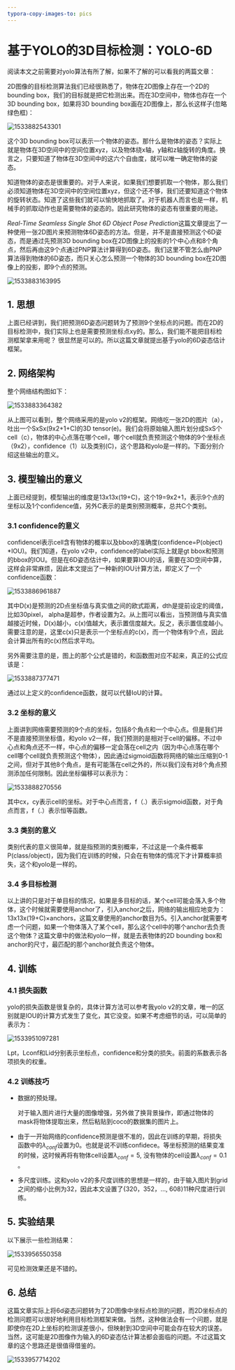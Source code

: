 ```yaml
---
typora-copy-images-to: pics
---
```


# 基于YOLO的3D目标检测：YOLO-6D

阅读本文之前需要对yolo算法有所了解，如果不了解的可以看我的两篇文章：

2D图像的目标检测算法我们已经很熟悉了，物体在2D图像上存在一个2D的bounding box，我们的目标就是把它检测出来。而在3D空间中，物体也存在一个3D bounding box，如果将3D bounding box画在2D图像上，那么长这样子(忽略绿色框)：

![1533882543301](pics/1533882543301.png)

这个3D bounding box可以表示一个物体的姿态。那什么是物体的姿态？实际上就是物体在3D空间中的空间位置xyz，以及物体绕x轴，y轴和z轴旋转的角度。换言之，只要知道了物体在3D空间中的这六个自由度，就可以唯一确定物体的姿态。

知道物体的姿态是很重要的。对于人来说，如果我们想要抓取一个物体，那么我们必须知道物体在3D空间中的空间位置xyz，但这个还不够，我们还要知道这个物体的旋转状态。知道了这些我们就可以愉快地抓取了。对于机器人而言也是一样，机械手的抓取动作也是需要物体的姿态的。因此研究物体的姿态有很重要的用途。

*Real-Time Seamless Single Shot 6D Object Pose Prediction*这篇文章提出了一种使用一张2D图片来预测物体6D姿态的方法。但是，并不是直接预测这个6D姿态，而是通过先预测3D bounding box在2D图像上的投影的1个中心点和8个角点，然后再由这9个点通过PNP算法计算得到6D姿态。我们这里不管怎么由PNP算法得到物体的6D姿态，而只关心怎么预测一个物体的3D bounding box在2D图像上的投影，即9个点的预测。

![1533883163995](pics/1533883163995.png)



## 1. 思想

上面已经讲到，我们把预测6D姿态问题转为了预测9个坐标点的问题。而在2D的目标检测中，我们实际上也是需要预测坐标点xy的。那么，我们能不能把目标检测框架拿来用呢？ 很显然是可以的。所以这篇文章就提出基于yolo的6D姿态估计框架。

## 2. 网络架构

整个网络结构图如下：

![1533883364382](pics/1533883364382.png)



从上图可以看到，整个网络采用的是yolo v2的框架。网络吃一张2D的图片（a），吐出一个SxSx(9x2+1+C)的3D tensor(e)。我们会将原始输入图片划分成SxS个cell（c），物体的中心点落在哪个cell，哪个cell就负责预测这个物体的9个坐标点（9x2），confidence（1）以及类别(C)，这个思路和yolo是一样的。下面分别介绍这些输出的意义。

## 3. 模型输出的意义

上面已经提到，模型输出的维度是13x13x(19+C)，这个19=9x2+1，表示9个点的坐标以及1个confidence值，另外C表示的是类别预测概率，总共C个类别。

### 3.1 confidence的意义

confidencel表示cell含有物体的概率以及bbox的准确度(confidence=P(object) *IOU)。我们知道，在yolo v2中，confidence的label实际上就是gt bbox和预测的bbox的IOU。但是在6D姿态估计中，如果要算IOU的话，需要在3D空间中算，这样会非常麻烦，因此本文提出了一种新的IOU计算方法，即定义了一个confidence函数：

![1533886961887](pics/1533886961887.png)

其中D(x)是预测的2D点坐标值与真实值之间的欧式距离，dth是提前设定的阈值，比如30pixel， alpha是超参，作者设置为2。从上图可以看出，当预测值与真实值越接近时候，D(x)越小，c(x)值越大，表示置信度越大。反之，表示置信度越小。需要注意的是，这里c(x)只是表示一个坐标点的c(x)，而一个物体有9个点，因此会计算出所有的c(x)然后求平均。

另外需要注意的是，图上的那个公式是错的，和函数图对应不起来，真正的公式应该是：

![1533887377471](pics/1533887377471.png)

通过以上定义的confidence函数，就可以代替IoU的计算。

### 3.2 坐标的意义

上面讲到网络需要预测的9个点的坐标，包括8个角点和一个中心点。但是我们并不是直接预测坐标值，和yolo v2一样，我们预测的是相对于cell的偏移。不过中心点和角点还不一样，中心点的偏移一定会落在cell之内（因为中心点落在哪个cell哪个cell就负责预测这个物体），因此通过sigmoid函数将网络的输出压缩到0-1之间，但对于其他8个角点，是有可能落在cell之外的，所以我们没有对8个角点预测添加任何限制。因此坐标偏移可以表示为：

![1533888270556](pics/1533888270556.png)

其中cx，cy表示cell的坐标。对于中心点而言，f（.）表示sigmoid函数，对于角点而言，f（.）表示恒等函数。

### 3.3 类别的意义

类别代表的意义很简单，就是指预测的类别概率，不过这是一个条件概率P(class/object)，因为我们在训练的时候，只会在有物体的情况下才计算概率损失，这个和yolo是一样的。

### 3.4 多目标检测

以上讲的只是对于单目标的情况，如果是多目标的话，某个cell可能会落入多个物体，这个时候就需要使用anchor了，引入anchor之后，网络的输出相应地变为：13x13x(19+C)×anchors，这篇文章使用的anchor数目为5。引入anchor就需要考虑一个问题，如果一个物体落入了某个cell，那么这个cell中的哪个anchor去负责这个物体？这篇文章中的做法和yolo一样，就是去表物体的2D bounding box和anchor的尺寸，最匹配的那个anchor就负责这个物体。

## 4. 训练

### 4.1 损失函数

yolo的损失函数是很复杂的，具体计算方法可以参考我yolo v2的文章，唯一的区别就是IOU的计算方式发生了变化，其它没变。如果不考虑细节的话，可以简单的表示为：

![1533951097281](pics/1533951097281.png)

Lpt，Lconf和Lid分别表示坐标点，confidence和分类的损失。前面的系数表示各项损失的权重。

### 4.2 训练技巧

- 数据的预处理。

  对于输入图片进行大量的图像增强，另外做了换背景操作，即通过物体的mask将物体提取出来，然后粘贴到coco的数据集的图片上。

- 由于一开始网络的confidence预测是很不准的，因此在训练的早期，将损失函数中的$\lambda_{conf}$设置为0。也就是说不训练confidece。等坐标预测的结果变准的时候，这时候再将有物体cell设置$\lambda_{conf}=5$, 没有物体的cell设置$\lambda_{conf}=0.1$ 。

- 多尺度训练。这和yolo v2的多尺度训练的思想是一样的，由于输入图片到grid之间的缩小比例为32，因此本文设置了{320，352，..., 608}11种尺度进行训练。 

## 5. 实验结果

以下展示一些检测结果：

![1533956550358](pics/1533956550358.png)

可见检测效果还是不错的。

## 6. 总结

这篇文章实际上将6d姿态问题转为了2D图像中坐标点检测的问题，而2D坐标点的检测问题可以很好地利用目标检测框架来做。当然，这种做法会有一个问题，就是即使你在2D上坐标的检测误差很小，但映射到3D空间中可能会存在较大的误差。当然，这可能是2D图像作为输入的6D姿态估计算法都会面临的问题。不过这篇文章的这个思路还是很值得借鉴的。

![1533957714202](pics/1533957749032.png)